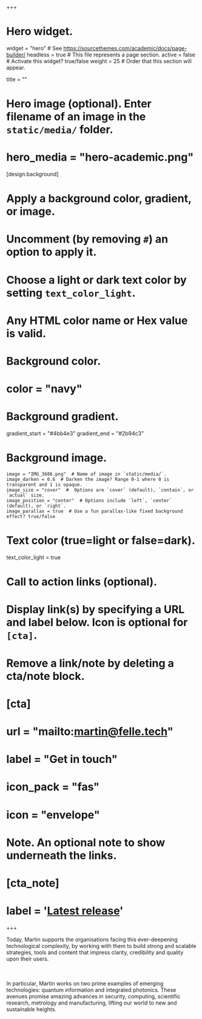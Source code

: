 +++
# Hero widget.
widget = "hero"  # See https://sourcethemes.com/academic/docs/page-builder/
headless = true  # This file represents a page section.
active = false  # Activate this widget? true/false
weight = 25  # Order that this section will appear.

title = ""

# Hero image (optional). Enter filename of an image in the `static/media/` folder.
# hero_media = "hero-academic.png"



[design.background]
  # Apply a background color, gradient, or image.
  #   Uncomment (by removing `#`) an option to apply it.
  #   Choose a light or dark text color by setting `text_color_light`.
  #   Any HTML color name or Hex value is valid.

  # Background color.
   # color = "navy"
  
  # Background gradient.
   gradient_start = "#4bb4e3"
   gradient_end = "#2b94c3"
  
  # Background image.
    image = "IMG_3686.png"  # Name of image in `static/media/`.
    image_darken = 0.6  # Darken the image? Range 0-1 where 0 is transparent and 1 is opaque.
    image_size = "cover"  #  Options are `cover` (default), `contain`, or `actual` size.
    image_position = "center"  # Options include `left`, `center` (default), or `right`.
    image_parallax = true  # Use a fun parallax-like fixed background effect? true/false
  
  # Text color (true=light or false=dark).
  text_color_light = true

# Call to action links (optional).
#   Display link(s) by specifying a URL and label below. Icon is optional for `[cta]`.
#   Remove a link/note by deleting a cta/note block.
# [cta]
#   url = "mailto:martin@felle.tech"
#   label = "Get in touch"
#   icon_pack = "fas"
#   icon = "envelope"
  


# Note. An optional note to show underneath the links.
# [cta_note]
#   label = '<a class="js-github-release" href="https://sourcethemes.com/academic/updates" data-repo="gcushen/hugo-academic">Latest release<!-- V --></a>'
+++
<br>
<p class="font-size: 10.5rem;">Today, Martin supports the organisations facing this ever-deepening technological complexity, by working with them to build strong and scalable strategies, tools and content that impress clarity, credibility and quality upon their users.</p>
<br><br>
In particular, Martin works on two prime examples of emerging technologies: quantum information and integrated photonics. These avenues promise amazing advances in security, computing, scientific research, metrology and manufacturing, lifting our world to new and sustainable heights.





